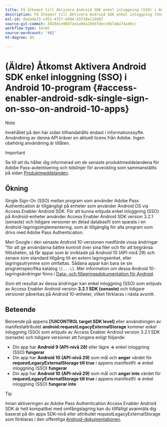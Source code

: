 ```yaml
---
title: Få åtkomst till Aktivera Android SDK enkel inloggning (SSO) i Android 10-appar
description: Få åtkomst till Aktivera Android SDK enkel inloggning (SSO) i Android 10-appar
exl-id: dedade15-c451-4757-b684-d3728e11dd87
source-git-commit: 3818dce9847ae1a0da19dd7decc6b7a6a74a46cc
workflow-type: tm+mt
source-wordcount: '402'
ht-degree: 0%

---
```


# (Äldre) Åtkomst Aktivera Android SDK enkel inloggning (SSO) i Android 10-program {#access-enabler-android-sdk-single-sign-on-sso-on-android-10-apps}

>[!NOTE]
>
>Innehållet på den här sidan tillhandahålls endast i informationssyfte. Användning av denna API kräver en aktuell licens från Adobe. Ingen obehörig användning är tillåten.

>[!IMPORTANT]
>
> Se till att du håller dig informerad om de senaste produktmeddelandena för Adobe Pass-autentisering och tidslinjer för avveckling som sammanställts på sidan [Produktmeddelanden](/help/authentication/product-announcements.md).

## Ökning

Single Sign-On (SSO) mellan program som använder Adobe Pass Authentication är tillgängligt på enheter som använder Android OS via Access Enabler Android SDK. För att kunna erbjuda enkel inloggning (SSO) på Android-enheter använder Access Enabler Android SDK version 3.2.1 (senaste) och tidigare versioner en delad databasfil som sparats i en Android-lagringsimplementering, som är tillgänglig för alla program som drivs med Adobe Pass Authentication.

Men Google i den senaste Android 10-versionen medförde vissa ändringar &quot;för att ge användarna bättre kontroll över sina filer och för att begränsa fillösheten, så får appar som är inriktade på Android 10 (API-nivå 29) och senare som standard tillgång till en extern lagringsenhet, eller lagringsutrymme som omfattas. Sådana appar kan bara se sin programspecifika katalog `\[...\]`. Mer information om dessa Android 10-lagringsändringar finns i [Data- och fillagringsdokumentation för Android](https://developer.android.com/training/data-storage/files/external-scoped).

Som ett resultat av dessa ändringar kan enkel inloggning (SSO) som erbjuds av Access Enabler Android version **3.2.1 SDK (senaste)** och tidigare versioner påverkas på Android 10-enheter, vilket förklaras i nästa avsnitt.

## Beteende

Beroende på appens **[!UICONTROL target SDK level]** eller användningen av manifestattributet **android:requestLegacyExternalStorage** kommer enkel inloggning (SSO) som erbjuds av Access Enabler Android version 3.2.1 SDK (senaste) och tidigare versioner att fungera enligt följande:

- Din app har **Android 9 (API-nivå 28)** eller lägre **-\>** enkel inloggning (SSO) **fungerar**
- Din app har **Android 10** **(API-nivå 29)** som mål och **anger** värdet för **requestLegacyExternalStorage till true** i appens manifestfil **-\>** enkel inloggning (SSO) **fungerar**
- Din app har **Android 10** **(API-nivå 29)** som mål och **anger inte** värdet för **requestLegacyExternalStorage till true** i appens manifestfil **-\>** enkel inloggning (SSO) **fungerar inte**

>[!TIP]
>
> Innan aktiveringen av Adobe Pass Authentication Access Enabler Android SDK är helt kompatibel med omfångslagring kan du tillfälligt avanmäla dig baserat på din apps SDK-nivå eller attributet requestLegacyExternalStorage som förklaras i den offentliga [Android-dokumentationen](https://developer.android.com/training/data-storage/files/external-scoped#opt-out-of-scoped-storage).
